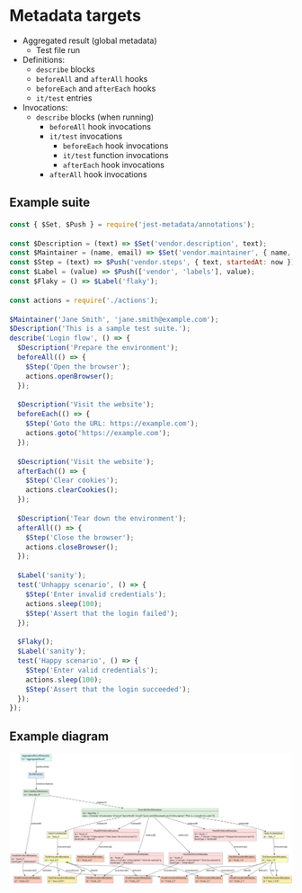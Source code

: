 # Metadata targets

* Aggregated result (global metadata)
  * Test file run
* Definitions:
  * `describe` blocks
  * `beforeAll` and `afterAll` hooks
  * `beforeEach` and `afterEach` hooks
  * `it/test` entries
* Invocations:
  * `describe` blocks (when running)
    * `beforeAll` hook invocations
    * `it/test` invocations
      * `beforeEach` hook invocations
      * `it/test` function invocations
      * `afterEach` hook invocations
    * `afterAll` hook invocations

## Example suite

```js
const { $Set, $Push } = require('jest-metadata/annotations');

const $Description = (text) => $Set('vendor.description', text);
const $Maintainer = (name, email) => $Set('vendor.maintainer', { name, email });
const $Step = (text) => $Push('vendor.steps', { text, startedAt: now });
const $Label = (value) => $Push(['vendor', 'labels'], value);
const $Flaky = () => $Label('flaky');

const actions = require('./actions');

$Maintainer('Jane Smith', 'jane.smith@example.com');
$Description('This is a sample test suite.');
describe('Login flow', () => {
  $Description('Prepare the environment');
  beforeAll(() => {
    $Step('Open the browser');
    actions.openBrowser();
  });

  $Description('Visit the website');
  beforeEach(() => {
    $Step('Goto the URL: https://example.com');
    actions.goto('https://example.com');
  });

  $Description('Visit the website');
  afterEach(() => {
    $Step('Clear cookies');
    actions.clearCookies();
  });

  $Description('Tear down the environment');
  afterAll(() => {
    $Step('Close the browser');
    actions.closeBrowser();
  });

  $Label('sanity');
  test('Unhappy scenario', () => {
    $Step('Enter invalid credentials');
    actions.sleep(100);
    $Step('Assert that the login failed');
  });

  $Flaky();
  $Label('sanity');
  test('Happy scenario', () => {
    $Step('Enter valid credentials');
    actions.sleep(100);
    $Step('Assert that the login succeeded');
  });
});
```

## Example diagram

![](images/diagram.svg)



